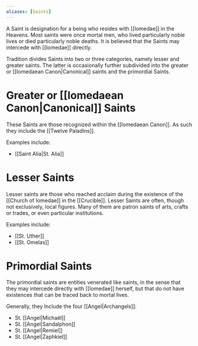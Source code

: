 ```yaml
---
aliases: [Saints]
---
```

A Saint is designation for a being who resides with [[Iomedae]] in the Heavens. Most saints were once mortal men, who lived particularly noble lives or died particularly noble deaths. It is believed that the Saints may intercede with [[Iomedae]] directly.

Tradition divides Saints into two or three categories, namely lesser and greater saints. The latter is occasionally further subdivided into the greater or [[Iomedaean Canon|Canonical]] saints and the primordial Saints.

# Greater or [[Iomedaean Canon|Canonical]] Saints
These Saints are those recognized within the [[Iomedaean Canon]]. As such they include the [[Twelve Paladins]]. 

Examples include:
- [[Saint Alia|St. Alia]]

# Lesser Saints
Lesser saints are those who reached acclaim during the existence of the [[Church of Iomedae]] in the [[Crucible]]. Lesser Saints are often, though not exclusively, local figures. Many of them are patron saints of arts, crafts or trades, or even particular institutions.

Examples include:
- [[St. Uther]]
- [[St. Omelas]]

# Primordial Saints
The primordial saints are entities venerated like saints, in the sense that they may intercede directly with [[Iomedae]] herself, but that do not have existences that can be traced back to mortal lives. 

Generally, they Include the four [[Angel|Archangels]]:
- St. [[Angel|Michaël]]
- St. [[Angel|Sandalphon]]
- St. [[Angel|Remiel]]
- St. [[Angel|Zaphkiel]]
